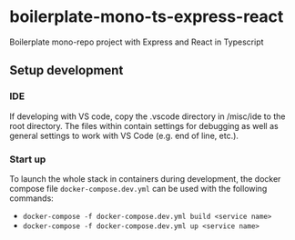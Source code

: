 # boilerplate-mono-ts-express-react
Boilerplate mono-repo project with Express and React in Typescript

## Setup development

### IDE
If developing with VS code, copy the .vscode directory in /misc/ide to the root directory.
The files within contain settings for debugging as well as general settings to work with VS Code (e.g. end of line, etc.).

### Start up
To launch the whole stack in containers during development, the docker compose file `docker-compose.dev.yml` can be used with the following commands:
- `docker-compose -f docker-compose.dev.yml build <service name>`
- `docker-compose -f docker-compose.dev.yml up <service name>`

